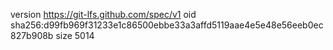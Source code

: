 version https://git-lfs.github.com/spec/v1
oid sha256:d99fb969f31233e1c86500ebbe33a3affd5119aae4e5e48e56eeb0ec827b908b
size 5014
